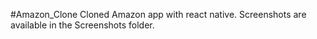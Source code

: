#Amazon_Clone
Cloned Amazon app with react native. Screenshots are available in the Screenshots folder.
 
